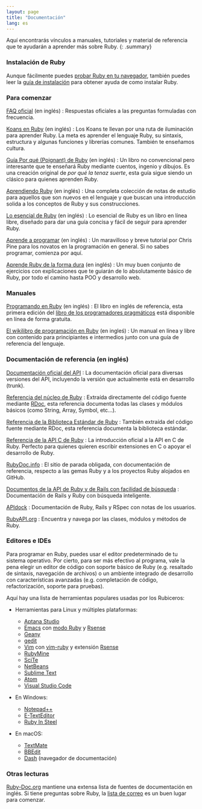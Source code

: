 ```yaml
---
layout: page
title: "Documentación"
lang: es
---
```


Aquí encontrarás vínculos a manuales, tutoriales y material de referencia
que te ayudarán a aprender más sobre Ruby.
{: .summary}

### Instalación de Ruby

Aunque fácilmente puedes [probar Ruby en tu navegador][1], también puedes
leer la [guía de instalación](installation/) para obtener ayuda de
como instalar Ruby.

### Para comenzar

[FAQ oficial](/en/documentation/faq/) (en inglés)
: Respuestas oficiales a las preguntas formuladas con frecuencia.

[Koans en Ruby][2] (en inglés)
: Los Koans te llevan por una ruta de iluminación para aprender Ruby.
  La meta es aprender el lenguaje Ruby, su sintaxis, estructura y algunas
  funciones y librerías comunes.  También te enseñamos cultura.

[Guía Por qué (Poignant) de Ruby][5] (en inglés)
: Un libro no convencional pero interesante que te enseñará Ruby mediante
  cuentos, ingenio y dibujos.  Es una creación original de
  *por qué la tenaz suerte*, esta guía sigue siendo un clásico para
  quienes aprenden Ruby.

[Aprendiendo Ruby][6] (en inglés)
: Una completa colección de notas de estudio para aquellos que son nuevos
  en el lenguaje y que buscan una introducción solida a los conceptos
  de Ruby y sus construcciones.

[Lo esencial de Ruby][7] (en inglés)
: Lo esencial de Ruby es un libro en línea libre, diseñado para dar una
  guía concisa y fácil de seguir para aprender Ruby.

[Aprende a programar][8] (en inglés)
: Un maravilloso y breve tutorial por Chris Pine para los novatos en la
  programación en general. Si no sabes programar, comienza por aquí.

[Aprende Ruby de la forma dura][38] (en inglés)
: Un muy buen conjunto de ejercicios con explicaciones que te guiarán
  de lo absolutamente básico de Ruby, por todo el camino hasta POO y
  desarrollo web.


### Manuales

[Programando en Ruby][9] (en inglés)
: El libro en inglés de referencia, esta primera edición del
  [libro de los programadores pragmáticos][10] está disponible en línea
  de forma gratuita.


[El wikilibro de programación en Ruby][12] (en ingleś)
: Un manual en línea y libre con contenido para principiantes e intermedios
  junto con una guía de referencia del lenguaje.


### Documentación de referencia (en inglés)

[Documentación oficial del API][docs-rlo-en]
: La documentación oficial para diversas versiones del API, incluyendo
  la versión que actualmente está en desarrollo (trunk).

[Referencia del núcleo de Ruby][13]
: Extraída directamente del código fuente mediante [RDoc][8], esta
  referencia documenta todas las clases y módulos básicos (como String,
  Array, Symbol, etc…).

[Referencia de la Biblioteca Estándar de Ruby][15]
: También extraída del código fuente mediante RDoc, esta referencia
  documenta la biblioteca estándar.

[Referencia de la API C de Ruby][extensions]
: La introducción oficial a la API en C de Ruby.
  Perfecto para quienes quieren escribir extensiones en C
  o apoyar el desarrollo de Ruby.

[RubyDoc.info][16]
: El sitio de parada obligada, con documentación de referencia, respecto
  a las gemas Ruby y a los proyectos Ruby alojados en GitHub.

[Documentos de la API de Ruby y de Rails con facilidad de búsqueda][17]
: Documentación de Rails y Ruby con búsqueda inteligente.

[APIdock][18]
: Documentación de Ruby, Rails y RSpec con notas de los usuarios.

[RubyAPI.org][rubyapi-org]
: Encuentra y navega por las clases, módulos y métodos de Ruby.


### Editores e IDEs

Para programar en Ruby, puedes usar el editor predeterminado de tu sistema
operativo.  Por cierto, para ser más efectivo al programa, vale la pena
elegir un editor de código con soporte básico de Ruby (e.g. resaltado
de sintaxis, navegación de archivos) o un ambiente integrado de
desarrollo con características avanzadas (e.g. completación de código,
refactorización, soporte para pruebas).

Aquí hay una lista de herramientas populares usadas por los
Rubiceros:

* Herramientas para Linux y múltiples plataformas:
  * [Aptana Studio][19]
  * [Emacs][20] con [modo Ruby][21] y [Rsense][22]
  * [Geany][23]
  * [gedit][24]
  * [Vim][25] con [vim-ruby][26] y extensión [Rsense][22]
  * [RubyMine][27]
  * [SciTe][28]
  * [NetBeans][36]
  * [Sublime Text][37]
  * [Atom][atom]
  * [Visual Studio Code][vscode]

* En Windows:
  * [Notepad++][29]
  * [E-TextEditor][30]
  * [Ruby In Steel][31]

* En macOS:
  * [TextMate][32]
  * [BBEdit][33]
  * [Dash][39] (navegador de documentación)


### Otras lecturas

[Ruby-Doc.org][34] mantiene una extensa lista de fuentes de
documentación en inglés.
Si tiene preguntas sobre Ruby, la
[lista de correo](/es/community/mailing-lists/) es un buen lugar para
comenzar.




[1]: https://try.ruby-lang.org/
[2]: http://rubykoans.com/
[5]: https://poignant.guide
[6]: http://rubylearning.com/
[7]: http://www.techotopia.com/index.php/Ruby_Essentials
[8]: http://pine.fm/LearnToProgram/
[9]: http://www.ruby-doc.org/docs/ProgrammingRuby/
[10]: http://pragmaticprogrammer.com/titles/ruby/index.html
[12]: http://en.wikibooks.org/wiki/Ruby_programming_language
[13]: http://www.ruby-doc.org/core
[14]: https://ruby.github.io/rdoc/
[15]: http://www.ruby-doc.org/stdlib
[extensions]: https://docs.ruby-lang.org/en/master/doc/extension_rdoc.html
[16]: http://www.rubydoc.info/
[17]: http://rubydocs.org/
[18]: http://apidock.com/
[rubyapi-org]: https://rubyapi.org/
[19]: http://www.aptana.com/
[20]: http://www.gnu.org/software/emacs/
[21]: http://www.emacswiki.org/emacs/RubyMode
[22]: http://rsense.github.io/
[23]: http://www.geany.org/
[24]: http://projects.gnome.org/gedit/screenshots.html
[25]: http://www.vim.org/
[26]: https://github.com/vim-ruby/vim-ruby
[27]: http://www.jetbrains.com/ruby/
[28]: http://www.scintilla.org/SciTE.html
[29]: http://notepad-plus-plus.org/
[30]: http://www.e-texteditor.com/
[31]: http://www.sapphiresteel.com/
[32]: http://macromates.com/
[33]: https://www.barebones.com/products/bbedit/
[34]: http://ruby-doc.org
[36]: https://netbeans.org/
[37]: http://www.sublimetext.com/
[38]: https://learncodethehardway.org/ruby/
[39]: http://kapeli.com/dash
[docs-rlo-en]: https://docs.ruby-lang.org/en/
[atom]: https://atom.io/
[vscode]: https://code.visualstudio.com/
